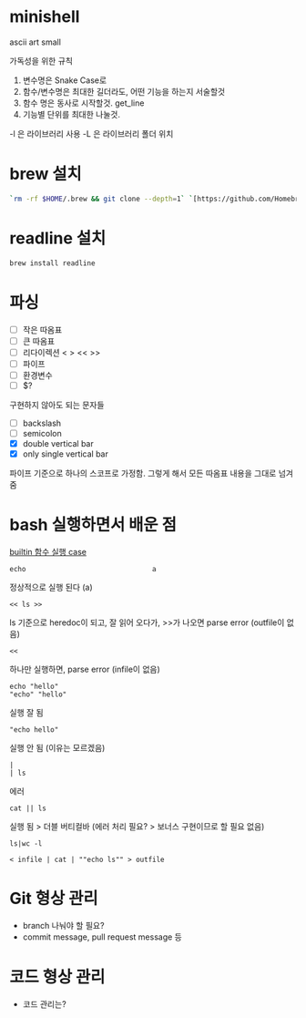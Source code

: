 # minishell

ascii art small

가독성을 위한 규칙
1. 변수명은 Snake Case로
2. 함수/변수명은 최대한 길더라도, 어떤 기능을 하는지 서술할것
3. 함수 명은 동사로 시작할것. get_line
4. 기능별 단위를 최대한 나눌것.

-l 은 라이브러리 사용
-L 은 라이브러리 폴더 위치

# brew 설치
```sh
`rm -rf $HOME/.brew && git clone --depth=1` `[https://github.com/Homebrew/brew](https://github.com/Homebrew/brew)` `$HOME/.brew && export PATH=$HOME/.brew/bin:$PATH && brew update && echo "export PATH=$HOME/.brew/bin:$PATH" >> ~/.zshrc`
```

# readline 설치
```sh
brew install readline
```

# 파싱
- [ ] 작은 따옴표
- [ ] 큰 따옴표
- [ ] 리다이렉션 < > << >> 
- [ ] 파이프
- [ ] 환경변수
- [ ] $?

구현하지 않아도 되는 문자들
- [ ] backslash
- [ ] semicolon
- [x] double vertical bar
- [x] only single vertical bar

파이프 기준으로 하나의 스코프로 가정함.
그렇게 해서 모든 따옴표 내용을 그대로 넘겨줌

# bash 실행하면서 배운 점
[builtin 함수 실행 case](https://velog.io/@hey-chocopie/minishell-builtin%ED%95%A8%EC%88%98%EA%B5%AC%ED%98%84-cdpwd)
```shell
echo                               a
```
정상적으로 실행 된다 (a)

```shell
<< ls >>
```
ls 기준으로 heredoc이 되고, 잘 읽어 오다가, >>가 나오면 parse error (outfile이 없음)

```shell
<<
```
하나만 실행하면, parse error (infile이 없음)

```shell
echo "hello"
"echo" "hello"
```
실행 잘 됨

```shell
"echo hello"
```
실행 안 됨 (이유는 모르겠음)

```shell
|
| ls
```
에러

```shell
cat || ls
```
실행 됨 > 더블 버티컬바 (에러 처리 필요? > 보너스 구현이므로 할 필요 없음)

```shell
ls|wc -l
```

```shell
< infile | cat | ""echo ls"" > outfile
```

# Git 형상 관리
- branch 나눠야 할 필요?
- commit message, pull request message 등 

# 코드 형상 관리
- 코드 관리는?
